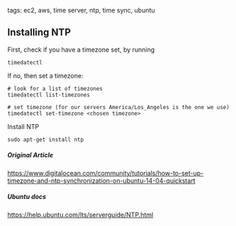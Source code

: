 tags: ec2, aws, time server, ntp, time sync, ubuntu

## Installing NTP

First, check if you have a timezone set, by running 
```
timedatectl
```

If no, then set a timezone:
```
# look for a list of timezones
timedatectl list-timezones

# set timezone (for our servers America/Los_Angeles is the one we use)
timedatectl set-timezone <chosen timezone>
```

Install NTP
```
sudo apt-get install ntp
```

##### Original Article
https://www.digitalocean.com/community/tutorials/how-to-set-up-timezone-and-ntp-synchronization-on-ubuntu-14-04-quickstart

##### Ubuntu docs
https://help.ubuntu.com/lts/serverguide/NTP.html
